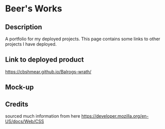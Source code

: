 # Beer's Works

## Description
A portfolio for my deployed projects. This page contains some links to other projects I have deployed.

## Link to deployed product
https://cbshmear.github.io/Balrogs-wrath/

## Mock-up


## Credits
sourced much information from here
https://developer.mozilla.org/en-US/docs/Web/CSS 
